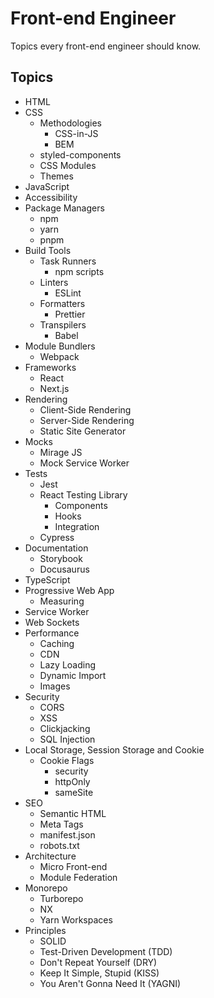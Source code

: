 # Front-end Engineer

Topics every front-end engineer should know.

## Topics

- HTML
- CSS
  - Methodologies
    - CSS-in-JS
    - BEM
  - styled-components
  - CSS Modules
  - Themes
- JavaScript
- Accessibility
- Package Managers
  - npm
  - yarn
  - pnpm
- Build Tools
  - Task Runners
    - npm scripts
  - Linters
    - ESLint
  - Formatters
    - Prettier
  - Transpilers
    - Babel
- Module Bundlers
  - Webpack
- Frameworks
  - React
  - Next.js
- Rendering
  - Client-Side Rendering
  - Server-Side Rendering
  - Static Site Generator
- Mocks
  - Mirage JS
  - Mock Service Worker
- Tests
  - Jest
  - React Testing Library
    - Components
    - Hooks
    - Integration
  - Cypress
- Documentation
  - Storybook
  - Docusaurus
- TypeScript
- Progressive Web App
  - Measuring
- Service Worker
- Web Sockets
- Performance
  - Caching
  - CDN
  - Lazy Loading
  - Dynamic Import
  - Images
- Security
  - CORS
  - XSS
  - Clickjacking
  - SQL Injection
- Local Storage, Session Storage and Cookie
  - Cookie Flags
    - security
    - httpOnly
    - sameSite
- SEO
  - Semantic HTML
  - Meta Tags
  - manifest.json
  - robots.txt
- Architecture
  - Micro Front-end
  - Module Federation
- Monorepo
  - Turborepo
  - NX
  - Yarn Workspaces
- Principles
  - SOLID
  - Test-Driven Development (TDD)
  - Don't Repeat Yourself (DRY)
  - Keep It Simple, Stupid (KISS)
  - You Aren't Gonna Need It (YAGNI)
